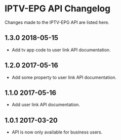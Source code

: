 # IPTV-EPG API Changelog

Changes made to the IPTV-EPG API are listed here.

## 1.3.0 2018-05-15
- Add tv app code to user link API documentation.

## 1.2.0 2017-05-16
- Add some property to user link API documentation.

## 1.1.0 2017-05-16
- Add user link API documentation.

## 1.0.1 2017-03-20 
- API is now only available for business users.